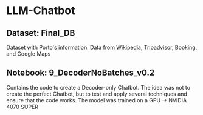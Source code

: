 # LLM-Chatbot

## Dataset: Final_DB
Dataset with Porto's information. Data from Wikipedia, Tripadvisor, Booking, and Google Maps
## Notebook: 9_DecoderNoBatches_v0.2
Contains the code to create a Decoder-only Chatbot.
The idea was not to create the perfect Chatbot, but to test and apply several techniques and ensure that the code works.
The model was trained on a GPU -> NVIDIA 4070 SUPER

